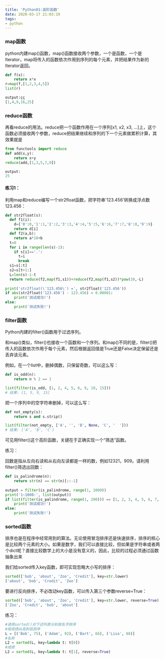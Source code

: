 ```yaml
---
title: 'Python01:高阶函数'
date: 2020-03-17 21:03:19
tags:
- python
---
```


### map函数

python内建map()函数，map()函数接收两个参数，一个是函数，一个是Iterator，map将传入的函数依次作用到序列的每个元素，并把结果作为新的Iterator返回。

```python
def f(x):
	return x*x
r=map(f,[1,2,3,4,5])
list(r)

output:çç
[1,4,9,16,25]
```

### reduce函数

再看reduce的用法。reduce把一个函数作用在一个序列[x1, x2, x3, ...]上，这个函数必须接收两个参数，reduce把结果继续和序列的下一个元素做累积计算，其效果就是

```python
from functools import reduce
def add(x,y):
	return x+y
reduce(add,[1,3,5,7,9])

output:
25
```

#### 练习1：

利用map和reduce编写一个str2float函数，把字符串'123.456'转换成浮点数123.456：

```python
def str2float(s):
  def f1(i):
    d={'0':0,'1':1,'2':2,'3':3,'4':4,'5':5,'6':6,'7':7,'8':8,'9':9}
    return d[i]
  def f2(a,b):
    return a*10+b
  t=0
  for i in range(len(s)-1):
    if s[i]=='.':
      t=i
      break
  s1=s[:t]
  s2=s[t+1:]
  L=len(s)-1-t
  return reduce(f2,map(f1,s1))+reduce(f2,map(f1,s2))*pow(10,-L)
  
print('str2float(\'123.456\') =', str2float('123.456'))
if abs(str2float('123.456') - 123.456) < 0.00001:
    print('测试成功!')
else:
    print('测试失败!')
```



### filter函数

Python内建的filter()函数用于过滤序列。

和map()类似，filter()也接收一个函数和一个序列。和map()不同的是，filter()把传入的函数依次作用于每个元素，然后根据返回值是True还是False决定保留还是丢弃该元素。

例如，在一个list中，删掉偶数，只保留奇数，可以这么写：

```python
def is_odd(n):
    return n % 2 == 1

list(filter(is_odd, [1, 2, 4, 5, 6, 9, 10, 15]))
# 结果: [1, 5, 9, 15]
```

把一个序列中的空字符串删掉，可以这么写：

```python
def not_empty(s):
    return s and s.strip()

list(filter(not_empty, ['A', '', 'B', None, 'C', '  ']))
# 结果: ['A', 'B', 'C']
```

可见用filter()这个高阶函数，关键在于正确实现一个“筛选”函数。

练习：

回数是指从左向右读和从右向左读都是一样的数，例如12321，909。请利用filter()筛选出回数：



```python
def is_palindrome(n):
    return str(n) == str(n)[::-1]
  
output = filter(is_palindrome, range(1, 1000))
print('1~1000:', list(output))
if list(filter(is_palindrome, range(1, 200))) == [1, 2, 3, 4, 5, 6, 7, 8, 9, 11, 22, 33, 44, 55, 66, 77, 88, 99, 101, 111, 121, 131, 141, 151, 161, 171, 181, 191]:
    print('测试成功!')
else:
    print('测试失败!')
```



### sorted函数

排序也是在程序中经常用到的算法。无论使用冒泡排序还是快速排序，排序的核心是比较两个元素的大小。如果是数字，我们可以直接比较，但如果是字符串或者两个dict呢？直接比较数学上的大小是没有意义的，因此，比较的过程必须通过函数抽象出来

我们给sorted传入key函数，即可实现忽略大小写的排序：

```python
sorted(['bob', 'about', 'Zoo', 'Credit'], key=str.lower)
['about', 'bob', 'Credit', 'Zoo']
```

要进行反向排序，不必改动key函数，可以传入第三个参数reverse=True：

```python
sorted(['bob', 'about', 'Zoo', 'Credit'], key=str.lower, reverse=True)
['Zoo', 'Credit', 'bob', 'about']
```

练习：

```python
#请用sorted()对下述列表分别按名字排序
#按成绩从高到低排序
L = [('Bob', 75), ('Adam', 92), ('Bart', 66), ('Lisa', 88)]
#名称
L2 = sorted(L, key=lambda t: t[0])
#成绩
L2 = sorted(L, key=lambda t: t[1], reverse=True)
```

